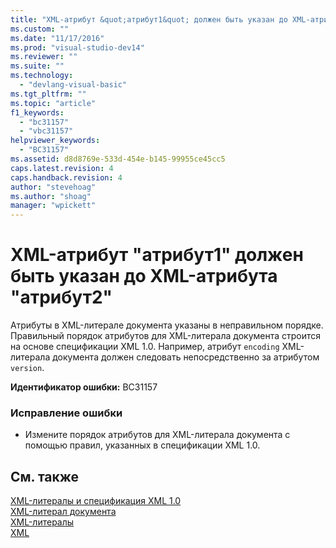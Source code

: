 ```yaml
---
title: "XML-атрибут &quot;атрибут1&quot; должен быть указан до XML-атрибута &quot;атрибут2&quot; | Microsoft Docs"
ms.custom: ""
ms.date: "11/17/2016"
ms.prod: "visual-studio-dev14"
ms.reviewer: ""
ms.suite: ""
ms.technology: 
  - "devlang-visual-basic"
ms.tgt_pltfrm: ""
ms.topic: "article"
f1_keywords: 
  - "bc31157"
  - "vbc31157"
helpviewer_keywords: 
  - "BC31157"
ms.assetid: d8d8769e-533d-454e-b145-99955ce45cc5
caps.latest.revision: 4
caps.handback.revision: 4
author: "stevehoag"
ms.author: "shoag"
manager: "wpickett"
---
```

# XML-атрибут &quot;атрибут1&quot; должен быть указан до XML-атрибута &quot;атрибут2&quot;
Атрибуты в XML\-литерале документа указаны в неправильном порядке. Правильный порядок атрибутов для XML\-литерала документа строится на основе спецификации XML 1.0. Например, атрибут `encoding` XML\-литерала документа должен следовать непосредственно за атрибутом `version`.  
  
 **Идентификатор ошибки:** BC31157  
  
### Исправление ошибки  
  
-   Измените порядок атрибутов для XML\-литерала документа с помощью правил, указанных в спецификации XML 1.0.  
  
## См. также  
 [XML\-литералы и спецификация XML 1.0](/dotnet/visual-basic/programming-guide/language-features/xml/xml-literals-and-the-xml-1-0-specification)   
 [XML\-литерал документа](/dotnet/visual-basic/language-reference/xml-literals/xml-document-literal)   
 [XML\-литералы](/dotnet/visual-basic/language-reference/xml-literals/index)   
 [XML](/dotnet/visual-basic/programming-guide/language-features/xml/index)